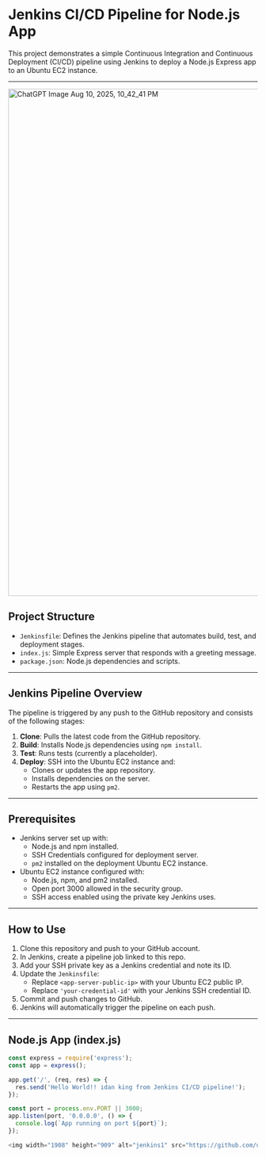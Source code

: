 # Jenkins CI/CD Pipeline for Node.js App

This project demonstrates a simple Continuous Integration and Continuous Deployment (CI/CD) pipeline using Jenkins to deploy a Node.js Express app to an Ubuntu EC2 instance.

---
<img width="1536" height="1024" alt="ChatGPT Image Aug 10, 2025, 10_42_41 PM" src="https://github.com/user-attachments/assets/ef34a383-7fd0-4c3b-aa6a-ac2afacba25f" />

## Project Structure

- `Jenkinsfile`: Defines the Jenkins pipeline that automates build, test, and deployment stages.
- `index.js`: Simple Express server that responds with a greeting message.
- `package.json`: Node.js dependencies and scripts.

---

## Jenkins Pipeline Overview

The pipeline is triggered by any push to the GitHub repository and consists of the following stages:

1. **Clone**: Pulls the latest code from the GitHub repository.
2. **Build**: Installs Node.js dependencies using `npm install`.
3. **Test**: Runs tests (currently a placeholder).
4. **Deploy**: SSH into the Ubuntu EC2 instance and:
   - Clones or updates the app repository.
   - Installs dependencies on the server.
   - Restarts the app using `pm2`.

---

## Prerequisites

- Jenkins server set up with:
  - Node.js and npm installed.
  - SSH Credentials configured for deployment server.
  - `pm2` installed on the deployment Ubuntu EC2 instance.
- Ubuntu EC2 instance configured with:
  - Node.js, npm, and pm2 installed.
  - Open port 3000 allowed in the security group.
  - SSH access enabled using the private key Jenkins uses.

---

## How to Use

1. Clone this repository and push to your GitHub account.
2. In Jenkins, create a pipeline job linked to this repo.
3. Add your SSH private key as a Jenkins credential and note its ID.
4. Update the `Jenkinsfile`:
   - Replace `<app-server-public-ip>` with your Ubuntu EC2 public IP.
   - Replace `'your-credential-id'` with your Jenkins SSH credential ID.
5. Commit and push changes to GitHub.
6. Jenkins will automatically trigger the pipeline on each push.

---

## Node.js App (index.js)

```javascript
const express = require('express');
const app = express();

app.get('/', (req, res) => {
  res.send('Hello World!! idan king from Jenkins CI/CD pipeline!');
});

const port = process.env.PORT || 3000;
app.listen(port, '0.0.0.0', () => {
  console.log(`App running on port ${port}`);
});

<img width="1908" height="909" alt="jenkins1" src="https://github.com/user-attachments/assets/26585fd2-6e4d-447c-b1ca-4312310c8ffa" />

